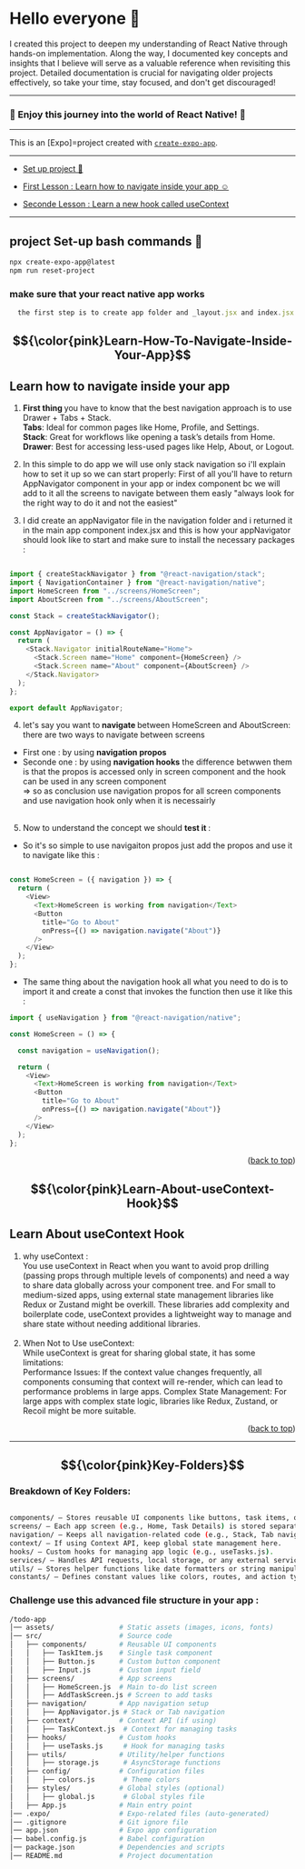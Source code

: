 # Hello everyone 🌸

<p>
I created this project to deepen my understanding of React Native through hands-on implementation. Along the way, I documented key concepts and insights that I believe will serve as a valuable reference when revisiting this project. Detailed documentation is crucial for navigating older projects effectively, so take your time, stay focused, and don't get discouraged!
</p>
<hr></hr>
<h3>💙 Enjoy this journey into the world of React Native! 💙</h3>
<hr></hr>
<a id="readme-top"></a>

This is an [Expo]=project created with [`create-expo-app`](https://www.npmjs.com/package/create-expo-app).

<hr />

* [Set up project 🤗](#project-set-up-bash-commands)

* [First Lesson : Learn how to navigate inside your app ☺️](#learn-how-to-navigate-inside-your-app)

* [Seconde Lesson : Learn a new hook called useContext ](#learn-about-usecontext-hook)


<hr />

## project Set-up bash commands 🤗

```bash
npx create-expo-app@latest
npm run reset-project
```

### make sure that your react native app works

```js
  the first step is to create app folder and _layout.jsx and index.jsx files and return any text
```

## $${\color{pink}Learn-How-To-Navigate-Inside-Your-App}$$

## Learn how to navigate inside your app



  1. <b> First thing </b>you have to know that the best navigation approach is to use Drawer + Tabs + Stack.  <br/>
<b>Tabs</b>: Ideal for common pages like Home, Profile, and Settings.<br/>
<b>Stack</b>: Great for workflows like opening a task’s details from Home.<br/>
<b>Drawer</b>: Best for accessing less-used pages like Help, About, or Logout.<br/>



2. In this simple to do app we will use only stack navigation so i'll explain how to set it up so we can start properly:
 First of all you'll have to return AppNavigator component in your app or index component bc we will add to it all the screens to navigate between them easly "always look for the right way to do it and not the easiest"

3. I did create an appNavigator file in the navigation folder and i returned it in the main app component index.jsx
 and this is how your appNavigator should look like to start and make sure to install the necessary packages :

```js

import { createStackNavigator } from "@react-navigation/stack";
import { NavigationContainer } from "@react-navigation/native";
import HomeScreen from "../screens/HomeScreen";
import AboutScreen from "../screens/AboutScreen";

const Stack = createStackNavigator();

const AppNavigator = () => {
  return (
    <Stack.Navigator initialRouteName="Home">
      <Stack.Screen name="Home" component={HomeScreen} />
      <Stack.Screen name="About" component={AboutScreen} />
    </Stack.Navigator>
  );
};

export default AppNavigator;
```


4. let's say you want to<b> navigate </b> between HomeScreen and AboutScreen:
there are two ways to navigate between screens
* First one : by using <b>navigation propos</b>
* Seconde one : by using <b>navigation hooks</b>
 the difference betwwen them is that the propos is accessed only in screen component and the hook can be used in any screen component <br/>
=>  so as conclusion use navigation propos for all screen components and use navigation hook only when it is necessairly  <br/><br/>


 
5. Now to understand the concept we should <b> test it </b>: 

* So it's so simple to use navigaiton propos just add the propos and use it to navigate like this :


```js

const HomeScreen = ({ navigation }) => {
  return (
    <View>
      <Text>HomeScreen is working from navigation</Text>
      <Button
        title="Go to About"
        onPress={() => navigation.navigate("About")}
      />
    </View>
  );
};
```
* The same thing about the navigation hook all what you need to do is to import it and create a const that invokes the function then use it like this : 
```js
import { useNavigation } from "@react-navigation/native";

const HomeScreen = () => {

  const navigation = useNavigation();

  return (
    <View>
      <Text>HomeScreen is working from navigation</Text>
      <Button
        title="Go to About"
        onPress={() => navigation.navigate("About")}
      />
    </View>
  );
};
```

<p align="right">(<a href="#readme-top">back to top</a>)</p>

## $${\color{pink}Learn-About-useContext-Hook}$$	

## Learn About useContext Hook


<!-- ```diff
- text in red
+ text in green
! text in orange
# text in gray
@@ text in purple (and bold)@@
``` -->


<!-- > [!NOTE]
> Highlights information that users should take into account, even when skimming.

> [!TIP]
> Optional information to help a user be more successful.

> [!IMPORTANT]
> Crucial information necessary for users to succeed.

> [!WARNING]
> Critical content demanding immediate user attention due to potential risks.

> [!CAUTION]
> Negative potential consequences of an action. -->

1. why useContext : <br/>
You use useContext in React when you want to avoid prop drilling (passing props through multiple levels of components) and need a way to share data globally across your component tree. and For small to medium-sized apps, using external state management libraries like Redux or Zustand might be overkill. These libraries add complexity and boilerplate code, useContext provides a lightweight way to manage and share state without needing additional libraries. <br /><br />
2. When Not to Use useContext:<br/>
While useContext is great for sharing global state, it has some limitations:<br/>
Performance Issues: If the context value changes frequently, all components consuming that context will re-render, which can lead to performance problems in large apps.
Complex State Management: For large apps with complex state logic, libraries like Redux, Zustand, or Recoil might be more suitable.

<p align="right">(<a href="#readme-top">back to top</a>)</p>

<hr />

## $${\color{pink}Key-Folders}$$	


### Breakdown of Key Folders:

```bash

components/ – Stores reusable UI components like buttons, task items, or modals.
screens/ – Each app screen (e.g., Home, Task Details) is stored separately.
navigation/ – Keeps all navigation-related code (e.g., Stack, Tab navigators).
context/ – If using Context API, keep global state management here.
hooks/ – Custom hooks for managing app logic (e.g., useTasks.js).
services/ – Handles API requests, local storage, or any external services.
utils/ – Stores helper functions like date formatters or string manipulators.
constants/ – Defines constant values like colors, routes, and action types.

```

### Challenge use this advanced file structure in your app :

```bash
/todo-app
│── assets/                # Static assets (images, icons, fonts)
│── src/                   # Source code
│   ├── components/        # Reusable UI components
│   │   ├── TaskItem.js    # Single task component
│   │   ├── Button.js      # Custom button component
│   │   ├── Input.js       # Custom input field
│   ├── screens/           # App screens
│   │   ├── HomeScreen.js  # Main to-do list screen
│   │   ├── AddTaskScreen.js # Screen to add tasks
│   ├── navigation/        # App navigation setup
│   │   ├── AppNavigator.js # Stack or Tab navigation
│   ├── context/           # Context API (if using)
│   │   ├── TaskContext.js  # Context for managing tasks
│   ├── hooks/             # Custom hooks
│   │   ├── useTasks.js     # Hook for managing tasks
│   ├── utils/             # Utility/helper functions
│   │   ├── storage.js      # AsyncStorage functions
│   ├── config/            # Configuration files
│   │   ├── colors.js       # Theme colors
│   ├── styles/            # Global styles (optional)
│   │   ├── global.js       # Global styles file
│   ├── App.js             # Main entry point
│── .expo/                 # Expo-related files (auto-generated)
│── .gitignore             # Git ignore file
│── app.json               # Expo app configuration
│── babel.config.js        # Babel configuration
│── package.json           # Dependencies and scripts
│── README.md              # Project documentation


```
